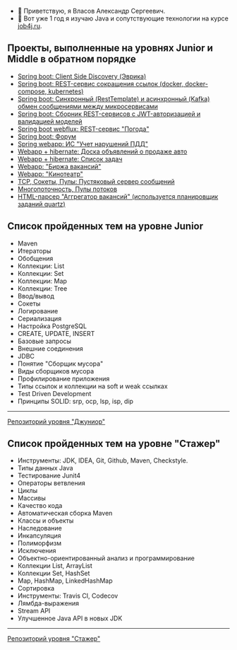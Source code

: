 - 👋 Приветствую, я Власов Александр Сергеевич.
- 🌱 Вот уже 1 год я изучаю Java и сопутствующие технологии на курсе [job4j.ru](https://job4j.ru).
## Проекты, выполненные на уровнях Junior и Middle в обратном порядке ##
+ [Spring boot: Client Side Discovery (Эврика)](https://github.com/velesov7493/job4j_discovery)
+ [Spring boot: REST-сервис сокращения ссылок (docker, docker-compose, kubernetes)](https://github.com/velesov7493/job4j_url-shortcut)
+ [Spring boot: Синхронный (RestTemplate) и асинхронный (Kafka) обмен сообщениями между микросервисами](https://github.com/velesov7493/job4j_passport)
+ [Spring boot: Сборник REST-сервисов с JWT-авторизацией и валидацией моделей](https://github.com/velesov7493/job4j_rest)
+ [Spring boot webflux: REST-сервис "Погода"](https://github.com/velesov7493/job4j_weather)
+ [Spring boot: Форум](https://github.com/velesov7493/job4j_forum)
+ [Spring webapp: ИС "Учет нарушений ПДД"](https://github.com/velesov7493/job4j_car_accident)
+ [Webapp + hibernate: Доска объявлений о продаже авто](https://github.com/velesov7493/job4j_cars)
+ [Webapp + hibernate: Список задач](https://github.com/velesov7493/job4j_todo)
+ [Webapp: "Биржа вакансий"](https://github.com/velesov7493/job4j_dreamjob)
+ [Webapp: "Кинотеатр"](https://github.com/velesov7493/job4j_cinema)
+ [TCP, Сокеты, Пулы: Пустяковый сервер сообщений](https://github.com/velesov7493/job4j_pooh)
+ [Многопоточность, Пулы потоков](https://github.com/velesov7493/job4j_threads)
+ [HTML-парсер "Аггрегатор вакансий" (используется планировщик заданий quartz)](https://github.com/velesov7493/job4j_grabber)
## Список пройденных тем на уровне Junior ##
+ Maven
+ Итераторы
+ Обобщения  
+ Коллекции: List
+ Коллекции: Set
+ Коллекции: Map
+ Коллекции: Tree
+ Ввод/вывод
+ Сокеты
+ Логирование
+ Сериализация
+ Настройка PostgreSQL
+ CREATE, UPDATE, INSERT
+ Базовые запросы
+ Внешние соединения
+ JDBC
+ Понятие "Сборщик мусора"
+ Виды сборщиков мусора
+ Профилирование приложения
+ Типы ссылок и коллекции на soft и weak ссылках
+ Test Driven Development
+ Принципы SOLID: srp, ocp, lsp, isp, dip 
----
[Репозиторий уровня "Джуниор"](https://github.com/velesov7493/job4j_design)
## Список пройденных тем на уровне "Стажер" ##
+ Инструменты: JDK, IDEA, Git, Github, Maven, Checkstyle.
+ Типы данных Java
+ Тестирование Junit4
+ Операторы ветвления
+ Циклы
+ Массивы
+ Качество кода
+ Автоматическая сборка Maven
+ Классы и объекты
+ Наследование
+ Инкапсуляция
+ Полиморфизм
+ Исключения
+ Объектно-ориентированный анализ и программирование
+ Коллекции List, ArrayList
+ Коллекции Set, HashSet
+ Map, HashMap, LinkedHashMap
+ Сортировка
+ Инструменты: Travis CI, Codecov
+ Лямбда-выражения
+ Stream API
+ Улучшенное Java API в новых JDK
----
[Репозиторий уровня "Стажер"](https://github.com/velesov7493/job4j_tracker)
